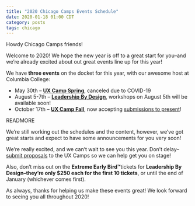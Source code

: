 ```yaml
---
title: "2020 Chicago Camps Events Schedule"
date: 2020-01-18 01:00 CDT
category: posts
tags: chicago
---
```


Howdy Chicago Camps friends!

Welcome to 2020! We hope the new year is off to a great start for you&ndash;and we&#8217;re already excited about out great events line up for this year!

We have ​<strong>three events​</strong> on the docket for this year, with our awesome host at Columbia College:

<ul class="list-ul">
  <li>May 30th &ndash; <strong><a href="/events/2020/ux-camp-spring/">UX Camp Spring</a></strong>, canceled due to COVID-19</li>
  <li>August 5-7th &ndash; <strong><a href="/events/2020/leadership-by-design/">Leadership By Design​</a></strong>, ​workshops on August 5th will be available soon!</li>
  <li>October 17th &ndash; <strong><a href="/events/2020/ux-camp-fall/">UX Camp Fall</a></strong>, now accepting <a href="/proposal/">submissions to present</a>!</li>
</ul>

READMORE

We&#8217;re still working out the schedules and the content, however, we&#8217;ve got great starts and expect to have some announcements for you very soon! 

We&#8217;re really excited, and we can&#8217;t wait to see you this year. Don&#8217;t delay&ndash;<a href="/proposal/">submit proposals</a> to the UX Camps so we can help get you on stage!

Also, don&#8217;t miss out on the ​<strong>Extreme Early Bird™​</strong> tickets for <strong>Leadership By Design&ndash;they&#8217;re only $250 each for the first 10 tickets</strong>, or until the end of January (whichever comes first).

As always, thanks for helping us make these events great! We look forward to seeing you all throughout 2020!
